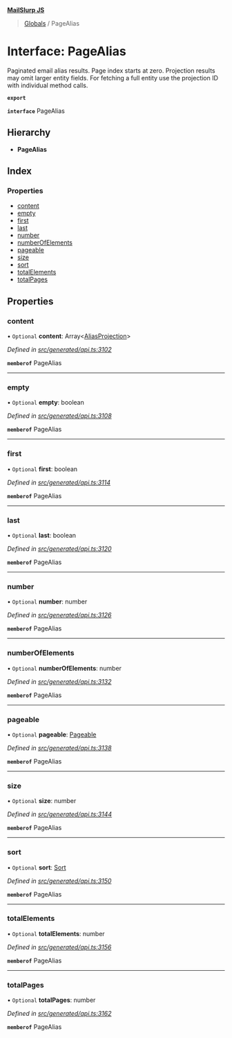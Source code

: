 **[MailSlurp JS](../README.md)**

> [Globals](../README.md) / PageAlias

# Interface: PageAlias

Paginated email alias results. Page index starts at zero. Projection results may omit larger entity fields. For fetching a full entity use the projection ID with individual method calls.

**`export`** 

**`interface`** PageAlias

## Hierarchy

* **PageAlias**

## Index

### Properties

* [content](pagealias.md#content)
* [empty](pagealias.md#empty)
* [first](pagealias.md#first)
* [last](pagealias.md#last)
* [number](pagealias.md#number)
* [numberOfElements](pagealias.md#numberofelements)
* [pageable](pagealias.md#pageable)
* [size](pagealias.md#size)
* [sort](pagealias.md#sort)
* [totalElements](pagealias.md#totalelements)
* [totalPages](pagealias.md#totalpages)

## Properties

### content

• `Optional` **content**: Array\<[AliasProjection](aliasprojection.md)>

*Defined in [src/generated/api.ts:3102](https://github.com/mailslurp/mailslurp-client/blob/eace919/src/generated/api.ts#L3102)*

**`memberof`** PageAlias

___

### empty

• `Optional` **empty**: boolean

*Defined in [src/generated/api.ts:3108](https://github.com/mailslurp/mailslurp-client/blob/eace919/src/generated/api.ts#L3108)*

**`memberof`** PageAlias

___

### first

• `Optional` **first**: boolean

*Defined in [src/generated/api.ts:3114](https://github.com/mailslurp/mailslurp-client/blob/eace919/src/generated/api.ts#L3114)*

**`memberof`** PageAlias

___

### last

• `Optional` **last**: boolean

*Defined in [src/generated/api.ts:3120](https://github.com/mailslurp/mailslurp-client/blob/eace919/src/generated/api.ts#L3120)*

**`memberof`** PageAlias

___

### number

• `Optional` **number**: number

*Defined in [src/generated/api.ts:3126](https://github.com/mailslurp/mailslurp-client/blob/eace919/src/generated/api.ts#L3126)*

**`memberof`** PageAlias

___

### numberOfElements

• `Optional` **numberOfElements**: number

*Defined in [src/generated/api.ts:3132](https://github.com/mailslurp/mailslurp-client/blob/eace919/src/generated/api.ts#L3132)*

**`memberof`** PageAlias

___

### pageable

• `Optional` **pageable**: [Pageable](pageable.md)

*Defined in [src/generated/api.ts:3138](https://github.com/mailslurp/mailslurp-client/blob/eace919/src/generated/api.ts#L3138)*

**`memberof`** PageAlias

___

### size

• `Optional` **size**: number

*Defined in [src/generated/api.ts:3144](https://github.com/mailslurp/mailslurp-client/blob/eace919/src/generated/api.ts#L3144)*

**`memberof`** PageAlias

___

### sort

• `Optional` **sort**: [Sort](sort.md)

*Defined in [src/generated/api.ts:3150](https://github.com/mailslurp/mailslurp-client/blob/eace919/src/generated/api.ts#L3150)*

**`memberof`** PageAlias

___

### totalElements

• `Optional` **totalElements**: number

*Defined in [src/generated/api.ts:3156](https://github.com/mailslurp/mailslurp-client/blob/eace919/src/generated/api.ts#L3156)*

**`memberof`** PageAlias

___

### totalPages

• `Optional` **totalPages**: number

*Defined in [src/generated/api.ts:3162](https://github.com/mailslurp/mailslurp-client/blob/eace919/src/generated/api.ts#L3162)*

**`memberof`** PageAlias
